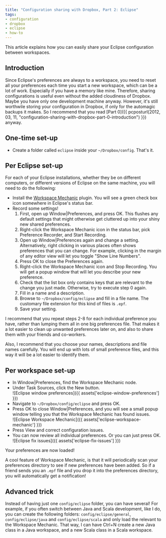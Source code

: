```yaml
---
title: "Configuration sharing with Dropbox, Part 2: Eclipse"
tags:
- configuration
- dropbox
- eclipse
- how-to
---
```

This article explains how you can easily share your Eclipse configuration
between workspaces.

Introduction
------------

Since Eclipse's preferences are always to a workspace, you need to reset all
your preferences each time you start a new workspace, which can be a lot of
work. Especially if you have a memory like mine. Therefore, sharing
configurations is useful even without the added cloudiness of Dropbox. Maybe
you have only one development machine anyway. However, it's still worthwile
storing your configuration in Dropbox, if only for the automagic backups it
makes. So I recommend that you read
[Part 0]({{ pcposturl(2012, 03, 11, "configuration-sharing-with-dropbox-part-0-introduction") }})
anyway.

One-time set-up
---------------

* Create a folder called `eclipse` inside your `~/Dropbox/config`. That's it. 

Per Eclipse set-up
------------------

For each of your Eclipse installations, whether they be on different computers,
or different versions of Eclipse on the same machine, you will need to do the
following:

* Install the [Workspace Mechanic](http://code.google.com/a/eclipselabs.org/p/workspacemechanic/)
  plugin. You will see a green check box icon somewhere in Eclipse's status
  bar.
* Record some settings!
    1. First, open up Window|Preferences, and press OK. This flushes any
       default settings that might otherwise get cluttered up into your shiny
       new shared preferences.
    2. Right-click the Workspace Mechanic icon in the status bar, pick
       Preference Recorder, and Start Recording.
    3. Open up Window|Preferences again and change a setting.<br>Alternatively,
       right clicking in various places often shows preferences that you can
       change. For example, clicking in the margin of any editor view will let
       you toggle "Show Line Numbers".
    4. Press OK to close the Preferences again.
    5. Right-click the Workspace Mechanic icon and Stop Recording. You will get
       a popup window that will let you describe your new preference.
    6. Check that the list box only contains keys that are relevant to the
       change you just made. Otherwise, try to execute step 0 again.
    7. Fill in a name and a description.
    8. Browse to `~/Dropbox/config/eclipse` and fill in a file name. The
       customary file extension for this kind of files is `.epf`.
    9. Save your setting.

I recommend that you repeat steps 2-8 for each individual preference you have,
rather than lumping them all in one big preferences file. That makes it a lot
easier to clean up unwanted preferences later on, and also to share them with
your friends and co-workers.

Also, I recommend that you choose your names, descriptions and file names
carefully. You will end up with lots of small preference files, and this way it
will be a lot easier to identify them.

Per workspace set-up
--------------------

* In Window|Preferences, find the Workspace Mechanic node.
* Under Task Sources, click the New button.<br>
![Eclipse window preferences]({{ assets['eclipse-window-preferences'] }})
* Navigate to `~/Dropbox/config/eclipse` and press OK.
* Press OK to close Window|Preferences, and you will see a small popup window
  telling you that the Workspace Mechanic has found issues.<br>
  ![Eclipse Workspace Mechanic]({{ assets['eclipse-workspace-mechanic'] }})
* Press View and correct configuration issues.
* You can now review all individual preferences. Or you can just press OK.<br>
![Eclipse fix issues]({{ assets['eclipse-fix-issues'] }})

Your preferences are now loaded!

A cool feature of Workspace Mechanic, is that it will periodically scan your
preferences directory to see if new preferences have been added. So if a friend
sends you an `.epf` file and you drop it into the preferences directory, you
will automatically get a notification!

Advanced trick
--------------

Instead of having just one `config/eclipse` folder, you can have several! For
example, if you often switch between Java and Scala development, like I do, you
can create the following folders: `config/eclipse/general`,
`config/eclipse/java` and `config/eclipse/scala` and only load the relevant to
the Workspace Mechanic. That way, I can have Ctrl+N create a new Java class in
a Java workspace, and a new Scala class in a Scala workspace.

